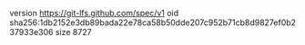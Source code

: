 version https://git-lfs.github.com/spec/v1
oid sha256:1db2152e3db89bada22e78ca58b50dde207c952b71cb8d9827ef0b237933e306
size 8727
